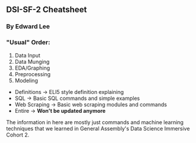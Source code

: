 ## DSI-SF-2 Cheatsheet
### By Edward Lee

### "Usual" Order:
1. Data Input
2. Data Munging
3. EDA/Graphing
4. Preprocessing
5. Modeling

- Definitions 	-> ELI5 style definition explaining
- SQL         	-> Basic SQL commands and simple examples
- Web Scraping 	-> Basic web scraping modules and commands
- Entire			-> **Won't be updated anymore**

The information in here are mostly just commands and machine learning techniques that we learned in 
General Assembly's Data Science Immersive Cohort 2.
